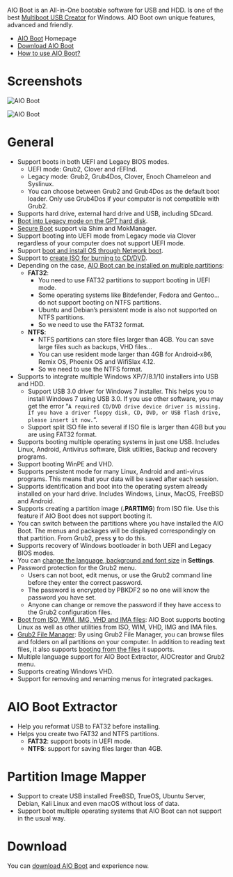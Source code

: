 AIO Boot is an All-in-One bootable software for USB and HDD. Is one of the best [Multiboot USB Creator](https://www.aioboot.com) for Windows. AIO Boot own unique features, advanced and friendly.

- [AIO Boot](https://www.aioboot.com) Homepage
- [Download AIO Boot](https://www.aioboot.com/en/download/)
- [How to use AIO Boot?](https://www.aioboot.com/en/how-to-use/)

# Screenshots

![AIO Boot](https://www.aioboot.com/wp-content/uploads/2017/05/AIO-Boot-Grub2-Menu-English.jpg)

![AIO Boot](https://www.aioboot.com/wp-content/uploads/2017/05/AIOCreator.exe_-1.jpg)

# General

- Support boots in both UEFI and Legacy BIOS modes.
	- UEFI mode: Grub2, Clover and rEFInd.
	- Legacy mode: Grub2, Grub4Dos, Clover, Enoch Chameleon and Syslinux.
	- You can choose between Grub2 and Grub4Dos as the default boot loader. Only use Grub4Dos if your computer is not compatible with Grub2.
- Supports hard drive, external hard drive and USB, including SDcard.
- [Boot into Legacy mode on the GPT hard disk](https://www.aioboot.com/en/gpt-legacy/).
- [Secure Boot](https://www.aioboot.com/en/secure-boot/) support via Shim and MokManager.
- Support booting into UEFI mode from Legacy mode via Clover regardless of your computer does not support UEFI mode.
- Support [boot and install OS through Network boot](https://www.aioboot.com/en/network-boot/).
- Support to [create ISO for burning to CD/DVD](https://www.aioboot.com/en/aio-boot-dvd/).
- Depending on the case, [AIO Boot can be installed on multiple partitions](https://www.aioboot.com/en/fat32-and-ntfs/):
	- **FAT32**:
		- You need to use FAT32 partitions to support booting in UEFI mode.
		- Some operating systems like Bitdefender, Fedora and Gentoo… do not support booting on NTFS partitions.
		- Ubuntu and Debian’s persistent mode is also not supported on NTFS partitions.
		- So we need to use the FAT32 format.
	- **NTFS**:
		- NTFS partitions can store files larger than 4GB. You can save large files such as backups, VHD files…
		- You can use resident mode larger than 4GB for Android-x86, Remix OS, Phoenix OS and WifiSlax 4.12.
		- So we need to use the NTFS format.
- Supports to integrate multiple Windows XP/7/8.1/10 installers into USB and HDD.
	- Support USB 3.0 driver for Windows 7 installer. This helps you to install Windows 7 using USB 3.0. If you use other software, you may get the error “`A required CD/DVD drive device driver is missing. If you have a driver floppy disk, CD, DVD, or USB flash drive, please insert it now.`“.
	- Support split ISO file into several if ISO file is larger than 4GB but you are using FAT32 format.
- Supports booting multiple operating systems in just one USB. Includes Linux, Android, Antivirus software, Disk utilities, Backup and recovery programs.
- Support booting WinPE and VHD.
- Supports persistent mode for many Linux, Android and anti-virus programs. This means that your data will be saved after each session.
- Supports identification and boot into the operating system already installed on your hard drive. Includes Windows, Linux, MacOS, FreeBSD and Android.
- Supports creating a partition image (**.PARTIMG**) from ISO file. Use this feature if AIO Boot does not support booting it.
- You can switch between the partitions where you have installed the AIO Boot. The menus and packages will be displayed correspondingly on that partition. From Grub2, press **y** to do this.
- Supports recovery of Windows bootloader in both UEFI and Legacy BIOS modes.
- You can [change the language, background and font size](https://www.aioboot.com/en/grub2-background-language-font-size/) in **Settings**.
- Password protection for the Grub2 menu.
	- Users can not boot, edit menus, or use the Grub2 command line before they enter the correct password.
	- The password is encrypted by PBKDF2 so no one will know the password you have set.
	- Anyone can change or remove the password if they have access to the Grub2 configuration files.
- [Boot from ISO, WIM, IMG, VHD and IMA files](https://www.aioboot.com/en/boot-linux-iso/): AIO Boot supports booting Linux as well as other utilities from ISO, WIM, VHD, IMG and IMA files.
- [Grub2 File Manager](https://www.aioboot.com/en/grub2-file-manager/): By using Grub2 File Manager, you can browse files and folders on all partitions on your computer. In addition to reading text files, it also supports [booting from the files](https://www.aioboot.com/en/boot-linux-iso/) it supports.
- Multiple language support for AIO Boot Extractor, AIOCreator and Grub2 menu.
- Supports creating Windows VHD.
- Support for removing and renaming menus for integrated packages.

# AIO Boot Extractor

- Help you reformat USB to FAT32 before installing.
- Helps you create two FAT32 and NTFS partitions.
	- **FAT32**: support boots in UEFI mode.
	- **NTFS**: support for saving files larger than 4GB.

# Partition Image Mapper

- Support to create USB installed FreeBSD, TrueOS, Ubuntu Server, Debian, Kali Linux and even macOS without loss of data.
- Support boot multiple operating systems that AIO Boot can not support in the usual way.

# Download

You can [download AIO Boot](https://www.aioboot.com/en/download/) and experience now.